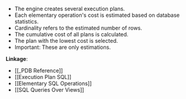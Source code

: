 - The engine creates several execution plans.
- Each elementary operation's cost is estimated based on database statistics.
- Cardinality refers to the estimated number of rows.
- The cumulative cost of all plans is calculated.
- The plan with the lowest cost is selected.
- Important: These are only estimations.

**Linkage**:
- [[_PDB Reference]]
- [[Execution Plan SQL]]
- [[Elementary SQL Operations]]
- [[SQL Queries Over Views]]